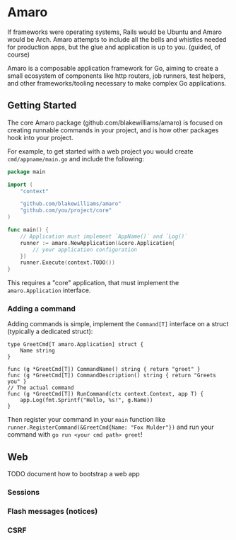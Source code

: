 # Amaro

If frameworks were operating systems, Rails would be Ubuntu and Amaro would be
Arch. Amaro attempts to include all the bells and whistles needed for
production apps, but the glue and application is up to you. (guided, of course)

Amaro is a composable application framework for Go, aiming to create a small
ecosystem of components like http routers, job runners, test helpers, and other
frameworks/tooling necessary to make complex Go applications.

## Getting Started

The core Amaro package (github.com/blakewilliams/amaro) is focused on creating
runnable commands in your project, and is how other packages hook into your
project.

For example, to get started with a web project you would create
`cmd/appname/main.go` and include the following:

```go
package main

import (
	"context"

	"github.com/blakewilliams/amaro"
    "github.com/you/project/core"
)

func main() {
	// Application must implement `AppName()` and `Log()`
	runner := amaro.NewApplication(&core.Application{
		// your application configuration
    })
	runner.Execute(context.TODO())
}
```

This requires a "core" application, that must implement the `amaro.Application` interface.

### Adding a command

Adding commands is simple, implement the `Command[T]` interface on a struct
(typically a dedicated struct):

```
type GreetCmd[T amaro.Application] struct {
	Name string
}

func (g *GreetCmd[T]) CommandName() string { return "greet" }
func (g *GreetCmd[T]) CommandDescription() string { return "Greets you" }
// The actual command
func (g *GreetCmd[T]) RunCommand(ctx context.Context, app T) {
	app.Log(fmt.Sprintf("Hello, %s!", g.Name))
}
```

Then register your command in your `main` function like
`runner.RegisterCommand(&GreetCmd{Name: "Fox Mulder"})` and run your command
with `go run <your cmd path> greet`!

## Web

TODO document how to bootstrap a web app

### Sessions

### Flash messages (notices)

### CSRF
